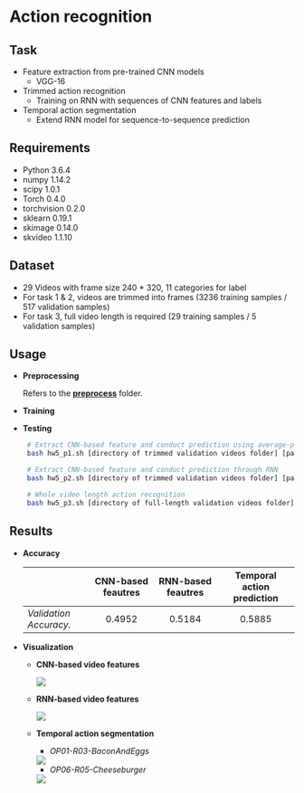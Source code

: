 # Action recognition

<!-- /code_chunk_output -->

## Task
  * Feature extraction from pre-trained CNN models
    * VGG-16
  * Trimmed action recognition
    * Training on RNN with sequences of CNN features and labels
  * Temporal action segmentation
    * Extend RNN model for sequence-to-sequence prediction

## Requirements
  * Python 3.6.4
  * numpy 1.14.2
  * scipy 1.0.1
  * Torch 0.4.0
  * torchvision 0.2.0
  * sklearn 0.19.1
  * skimage 0.14.0
  * skvideo 1.1.10

## Dataset
   * 29 Videos with frame size 240 * 320, 11 categories for label
   * For task 1 & 2, videos are trimmed into frames (3236 training samples / 517 validation samples)
   * For task 3, full video length is required (29 training samples / 5 validation samples)

## Usage

   * **Preprocessing**
    
      Refers to the [**preprocess**](https://github.com/benchang0424/DLCV2018SPRING/tree/master/hw5/preprocess) folder.
     
   * **Training**
     
   * **Testing**

     ```bash
      # Extract CNN-based feature and conduct prediction using average-pooled features
      bash hw5_p1.sh [directory of trimmed validation videos folder] [path of ground-truth csv file] [directory of output labels folder]

      # Extract CNN-based feature and conduct prediction through RNN
      bash hw5_p2.sh [directory of trimmed validation videos folder] [path of ground-truth csv file] [directory of output labels folder]

      # Whole video length action recognition
      bash hw5_p3.sh [directory of full-length validation videos folder] [directory of output labels folder]
     ```

## Results

   * **Accuracy**

      |         |CNN-based feautres           | RNN-based feautres  | Temporal action prediction
      | ------------- |:-------------:|:-----:|:-----:|
      | *Validation Accuracy.*    | 0.4952 | 0.5184 | 0.5885
  
   * **Visualization**
    
     * **CNN-based video features**

        <img src="https://github.com/benchang0424/DLCV2018SPRING/blob/master/hw5/output_imgs/CNN_tsne.jpg">
     
     * **RNN-based video features**

        <img src="https://github.com/benchang0424/DLCV2018SPRING/blob/master/hw5/output_imgs/RNN_tsne.jpg">
    
     * **Temporal action segmentation**
       * *OP01-R03-BaconAndEggs*

        <img src="https://github.com/benchang0424/DLCV2018SPRING/blob/master/hw5/output_imgs/OP01-R03-BaconAndEggs.jpg">

       * *OP06-R05-Cheeseburger*

        <img src="https://github.com/benchang0424/DLCV2018SPRING/blob/master/hw5/output_imgs/OP06-R05-Cheeseburger.jpg">
